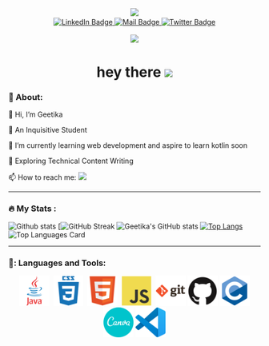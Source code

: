 <!-- <div id="header" align="center">
  <img src="https://media.giphy.com/media/hqU2KkjW5bE2v2Z7Q2/giphy.gif" width="250"/> -->
 
 <div id="header" align="center">
  <img src="https://media.giphy.com/media/HwBlFQZFcAoUcPHZdX/giphy.gif"width="200"/>

<div id="badges">
  <a href="https://www.linkedin.com/in/geetika-padam-544033226/">
    <img src="https://img.shields.io/badge/LinkedIn-blue?style=for-the-badge&logo=linkedin&logoColor=white" alt="LinkedIn Badge"/>
  </a>
 
 <a href="mailto:geetikapadam1106@gmail.com">
    <img src="https://img.shields.io/badge/Gmail-white?style=for-the-badge&logo=Mail&logoColor=white" alt="Mail Badge"/>
  </a>
 
  <a href="https://twitter.com/geetika_padam">
    <img src="https://img.shields.io/badge/Twitter-blue?style=for-the-badge&logo=twitter&logoColor=white" alt="Twitter Badge"/>
   </a>
</div>
  <img src="https://komarev.com/ghpvc/?username=Gpadam11&style=flat-square&color=blue" alt=""/>
 </div>
 
  <div id="header" align="center">
  <img src="https://media.giphy.com/media/dWesBcTLavkZuG35MI/giphy.gif"width="400" height=:350/>
 <h1>
  hey there
  <img src="https://media.giphy.com/media/hvRJCLFzcasrR4ia7z/giphy.gif" width="30px"/>
</h1>
</div>

### 📝 About:
👋 Hi, I’m Geetika
  
  🧠 An Inquisitive Student
  
  🌱 I’m currently learning web development and aspire to learn kotlin soon
  
  📖 Exploring Technical Content Writing
  
   📫 How to reach me: 
  <a href="https://www.linkedin.com/in/geetika-padam-544033226/">
    <img src="https://img.shields.io/badge/-blue?style=for-the-badge&logo=linkedin&logoColor=white"/>
  </a>
 
<!---
Gpadam11/Gpadam11 is a ✨ special ✨ repository because its `README.md` (this file) appears on your GitHub profile.
You can click the Preview link to take a look at your changes.
--->

---

### :fire: My Stats :

![Github stats](https://github-readme-stats.vercel.app/api?username=Gpadam11&theme=highcontrast&show_icons=true&count_private=true)
[![GitHub Streak](https://github-readme-streak-stats.herokuapp.com/?user=Gpadam11)
![Geetika's GitHub stats](https://github-readme-stats.vercel.app/api?username=Gpadam11&show_icons=true)
[![Top Langs](https://github-readme-stats.vercel.app/api/top-langs/?username=Gpadam11&langs_count=8)](https://github.com/Gpadam11/github-readme-stats)
![Top Languages Card](https://github-readme-stats.vercel.app/api/top-langs/?username=Gpadam11&layout=compact)
    
---

### 🔨: Languages and Tools: 

<div  align="center">
  <img src="https://github.com/devicons/devicon/blob/master/icons/java/java-original-wordmark.svg" title="Java" alt="Java" width="60" height="60"/>&nbsp;
  <img src="https://github.com/devicons/devicon/blob/master/icons/css3/css3-plain-wordmark.svg"  title="CSS" alt="CSS" width="60" height="60"/>&nbsp;
  <img src="https://github.com/devicons/devicon/blob/master/icons/html5/html5-original.svg" title="HTML" alt="HTML" width="60" height="60"/>&nbsp;
  <img src="https://github.com/devicons/devicon/blob/master/icons/javascript/javascript-original.svg" title="JavaScript" alt="JavaScript" width="60" height="60"/>&nbsp;
  <img src="https://github.com/devicons/devicon/blob/master/icons/git/git-original-wordmark.svg" title="Git" **alt="Git" width="60" height="60"/>
  <img src="https://github.com/devicons/devicon/blob/1119b9f84c0290e0f0b38982099a2bd027a48bf1/icons/github/github-original.svg" title="Github" **alt="Github" width="60" height="60"/>
  <img src="https://github.com/devicons/devicon/blob/1119b9f84c0290e0f0b38982099a2bd027a48bf1/icons/c/c-original.svg" title="C" **alt="C" width="60" height="60"/>
  <img src="https://github.com/devicons/devicon/blob/1119b9f84c0290e0f0b38982099a2bd027a48bf1/icons/canva/canva-original.svg" title="Canva" **alt="Canva" width="60" height="60"/>
  <img src="https://github.com/devicons/devicon/blob/1119b9f84c0290e0f0b38982099a2bd027a48bf1/icons/vscode/vscode-original.svg" title="VSCode" **alt="VSCode" width="60" height="60"/>
</div>
